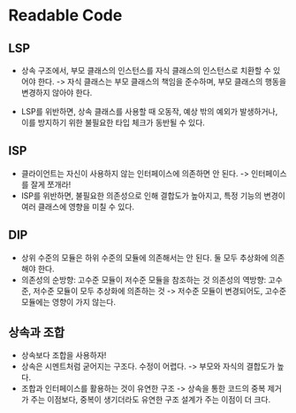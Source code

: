 # Readable Code

## LSP

- 상속 구조에서, 부모 클래스의 인스턴스를 자식 클래스의 인스턴스로 치환할 수 있어야 한다.
-> 자식 클래스는 부모 클래스의 책임을 준수하며, 부모 클래스의 행동을 변경하지 않아야 한다.

- LSP를 위반하면, 상속 클래스를 사용할 때 오동작, 예상 밖의 예외가 발생하거나, 이를 방지하기 위한 불필요한 타입 체크가 동반될 수 있다.

## ISP

- 클라이언트는 자신이 사용하지 않는 인터페이스에 의존하면 안 된다. 
-> 인터페이스를 잘게 쪼개라!
- ISP를 위반하면, 불필요한 의존성으로 인해 결합도가 높아지고, 특정 기능의 변경이 여러 클래스에 영향을 미칠 수 있다.

## DIP

- 상위 수준의 모듈은 하위 수준의 모듈에 의존해서는 안 된다.
  둘 모두 추상화에 의존해야 한다.
- 의존성의 순방향: 고수준 모듈이 저수준 모듈을 참조하는 것
  의존성의 역방향: 고수준, 저수준 모듈이 모두 추상화에 의존하는 것
  -> 저수준 모듈이 변경되어도, 고수준 모듈에는 영향이 가지 않는다.

## 상속과 조합

- 상속보다 조합을 사용하자!
- 상속은 시멘트처럼 굳어지는 구조다. 수정이 어렵다.
-> 부모와 자식의 결합도가 높다.
- 조합과 인터페이스를 활용하는 것이 유연한 구조
-> 상속을 통한 코드의 중복 제거가 주는 이점보다, 중복이 생기더라도 유연한 구조 설계가 주는 이점이 더 크다.